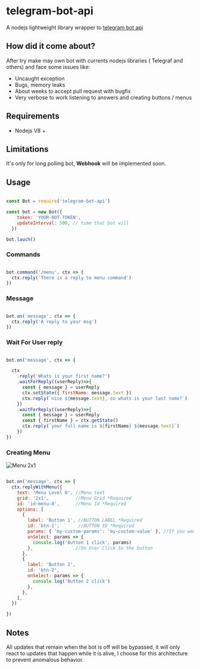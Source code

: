 # telegram-bot-api

A nodejs lightweight library wrapper to [telegram bot api](https://core.telegram.org/bots/api)


## How did it come about?

After try make may own bot with currents nodejs libraries ( Telegraf  and others)  and face some issues like:

- Uncaught exception
- Bugs,  memory leaks
- About weeks to accept pull request with bugfix
- Very verbose to work listening to answers and creating buttons / menus


## Requirements

- Nodejs V8 +

## Limitations
It's only for long polling bot, **Webhook** will be implemented soon.

## Usage

```javascript

const Bot = require('telegram-bot-api')

const bot = new Bot({
    token: 'YOUR-BOT-TOKEN',  
    updateInterval: 500, // time that bot will
  })

bot.lauch()

```

### Commands

```javascript

bot.command('/menu', ctx => {
  ctx.reply('There is a reply to menu command')
})

```

### Message

```javascript

bot.on('message', ctx => {
  ctx.reply('A reply to your msg')
})

```

### Wait For User reply

```javascript

bot.on('message', ctx => {

  ctx
    .reply('Whats is your first name?')
    .waitForReply((userReply)=>{
      const { message } = userReply
      ctx.setState({ firstName: message.text })
      ctx.reply(`nice ${message.text}, so whats is your last name?`)
    })
    .waitForReply((userReply)=>{
      const { message } = userReply
      const { firstName } = ctx.getState()
      ctx.reply(`your full name is ${firstName} ${message.text}`)
    })
})

```

### Creating Menu

![Menu 2x1](https://github.com/tawsbob/telegram-bot-api/blob/master/docs/menu-exemple-1.png?raw=true)

```javascript

bot.on('message', ctx => {
  ctx.replyWithMenu({
    text: 'Menu Level 0', //Menu text
    grid: '2x1',          //Menu Grid *Required
    id: 'id-menu-0',      //Menu Id *Required
    options: [
      {
        label: 'Button 1', //BUTTON LABEL *Required
        id: 'btn-1',       //BUTTON ID *Required
        params: { 'my-custom-params': 'my-custom-value' }, //If you want add params to the button
        onSelect: params => {
          console.log('Button 1 click', params)
        },                //On User Click to the button
      },
      {
        label: 'Button 2',
        id: 'btn-2',
        onSelect: params => {
          console.log('Button 2 click')
        },
      },
    ],
  })

})

```


## Notes
All updates that remain when the bot is off will be bypassed, it will only react to updates that happen while it is alive, I choose for this architecture to prevent anomalous behavior.
